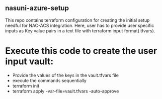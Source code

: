 ## nasuni-azure-setup
This repo contains terraform configuration for creating the initial setup needful for NAC-ACS integration. Here, user has to provide user specific inputs as Key value pairs in a text file with terraform input format(.tfvars).

# Execute this code to create the user input vault:
- Provide the values of the keys in the vault.tfvars file
- execute the commands sequentially
-   terraform init
-   terraform apply -var-file=vault.tfvars -auto-approve
